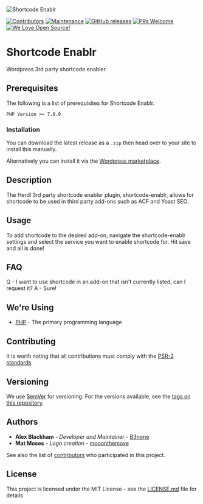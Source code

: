 ![Shortcode Enablr](.github/README/logo.png)

[![Contributors](https://img.shields.io/github/contributors/herdl/shortcode-enablr)](https://github.com/herdl/shortcode-enablr)
[![Maintenance](https://img.shields.io/badge/Maintained%3F-yes-green.svg)](https://github.com/herdl/shortcode-enablr/graphs/commit-activity)
[![GitHub releases](https://img.shields.io/github/release/herdl/shortcode-enablr.svg)](https://github.com/herdl/shortcode-enablr/releases/)
[![PRs Welcome](https://img.shields.io/badge/PRs-welcome-brightgreen.svg)](http://makeapullrequest.com)
[![We Love Open Source!](https://badges.frapsoft.com/os/v3/open-source.svg?v=103)](https://github.com/herdl)

# Shortcode Enablr
Wordpress 3rd party shortcode enabler.

## Prerequisites
The following is a list of prerequisites for Shortcode Enablr.
```
PHP Version >= 7.0.0
```

### Installation

You can download the latest release as a `.zip` then head over to your site to install this manually.

Alternatively you can install it via the [Wordpress marketplace](https://wordpress.org/plugins/shortcode-enablr/).

## Description

The Herdl 3rd party shortcode enabler plugin, shortcode-enablr, allows for shortcode to be used in third party add-ons such as ACF and Yoast SEO.

## Usage

To add shortcode to the desired add-on, navigate the shortcode-enablr settings and select the service you want to enable shortcode for. Hit save and all is done!

## FAQ

Q - I want to use shortcode in an add-on that isn't currently listed, can I request it?
A - Sure! 

## We're Using
* [PHP](https://www.php.net/) - The primary programming language

## Contributing
It is worth noting that all contributions must comply with the [PSR-2 standards](https://github.com/php-fig/fig-standards/blob/master/accepted/PSR-2-coding-style-guide.md)

## Versioning
We use [SemVer](http://semver.org/) for versioning. For the versions available, see the [tags on this repository](https://github.com/herdl/shortcode-enablr/tags). 

## Authors
* **Alex Blackham** - *Developer and Maintainer* - [B3none](https://github.com/b3none)
* **Mat Moses** - *Logo creation* - [mooonthemove](https://instagram.com/mooonthemove)

See also the list of [contributors](https://github.com/herdl/shortcode-enablr/contributors) who participated in this project.

## License
This project is licensed under the MIT License - see the [LICENSE.md](LICENSE.md) file for details
